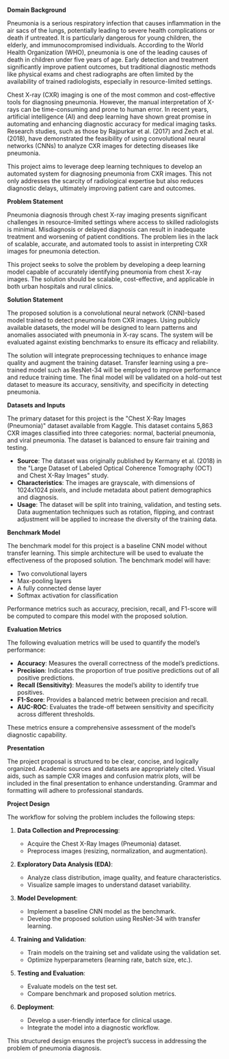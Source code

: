 **Domain Background**

Pneumonia is a serious respiratory infection that causes inflammation in the air sacs of the lungs, potentially leading to severe health complications or death if untreated. It is particularly dangerous for young children, the elderly, and immunocompromised individuals. According to the World Health Organization (WHO), pneumonia is one of the leading causes of death in children under five years of age. Early detection and treatment significantly improve patient outcomes, but traditional diagnostic methods like physical exams and chest radiographs are often limited by the availability of trained radiologists, especially in resource-limited settings.

Chest X-ray (CXR) imaging is one of the most common and cost-effective tools for diagnosing pneumonia. However, the manual interpretation of X-rays can be time-consuming and prone to human error. In recent years, artificial intelligence (AI) and deep learning have shown great promise in automating and enhancing diagnostic accuracy for medical imaging tasks. Research studies, such as those by Rajpurkar et al. (2017) and Zech et al. (2018), have demonstrated the feasibility of using convolutional neural networks (CNNs) to analyze CXR images for detecting diseases like pneumonia.

This project aims to leverage deep learning techniques to develop an automated system for diagnosing pneumonia from CXR images. This not only addresses the scarcity of radiological expertise but also reduces diagnostic delays, ultimately improving patient care and outcomes.

**Problem Statement**

Pneumonia diagnosis through chest X-ray imaging presents significant challenges in resource-limited settings where access to skilled radiologists is minimal. Misdiagnosis or delayed diagnosis can result in inadequate treatment and worsening of patient conditions. The problem lies in the lack of scalable, accurate, and automated tools to assist in interpreting CXR images for pneumonia detection.

This project seeks to solve the problem by developing a deep learning model capable of accurately identifying pneumonia from chest X-ray images. The solution should be scalable, cost-effective, and applicable in both urban hospitals and rural clinics.

**Solution Statement**

The proposed solution is a convolutional neural network (CNN)-based model trained to detect pneumonia from CXR images. Using publicly available datasets, the model will be designed to learn patterns and anomalies associated with pneumonia in X-ray scans. The system will be evaluated against existing benchmarks to ensure its efficacy and reliability.

The solution will integrate preprocessing techniques to enhance image quality and augment the training dataset. Transfer learning using a pre-trained model such as ResNet-34 will be employed to improve performance and reduce training time. The final model will be validated on a hold-out test dataset to measure its accuracy, sensitivity, and specificity in detecting pneumonia.

**Datasets and Inputs**

The primary dataset for this project is the "Chest X-Ray Images (Pneumonia)" dataset available from Kaggle. This dataset contains 5,863 CXR images classified into three categories: normal, bacterial pneumonia, and viral pneumonia. The dataset is balanced to ensure fair training and testing.

- **Source**: The dataset was originally published by Kermany et al. (2018) in the "Large Dataset of Labeled Optical Coherence Tomography (OCT) and Chest X-Ray Images" study.
- **Characteristics**: The images are grayscale, with dimensions of 1024x1024 pixels, and include metadata about patient demographics and diagnosis.
- **Usage**: The dataset will be split into training, validation, and testing sets. Data augmentation techniques such as rotation, flipping, and contrast adjustment will be applied to increase the diversity of the training data.

**Benchmark Model**

The benchmark model for this project is a baseline CNN model without transfer learning. This simple architecture will be used to evaluate the effectiveness of the proposed solution. The benchmark model will have:
- Two convolutional layers
- Max-pooling layers
- A fully connected dense layer
- Softmax activation for classification

Performance metrics such as accuracy, precision, recall, and F1-score will be computed to compare this model with the proposed solution.

**Evaluation Metrics**

The following evaluation metrics will be used to quantify the model’s performance:
- **Accuracy**: Measures the overall correctness of the model’s predictions.
- **Precision**: Indicates the proportion of true positive predictions out of all positive predictions.
- **Recall (Sensitivity)**: Measures the model’s ability to identify true positives.
- **F1-Score**: Provides a balanced metric between precision and recall.
- **AUC-ROC**: Evaluates the trade-off between sensitivity and specificity across different thresholds.

These metrics ensure a comprehensive assessment of the model’s diagnostic capability.

**Presentation**

The project proposal is structured to be clear, concise, and logically organized. Academic sources and datasets are appropriately cited. Visual aids, such as sample CXR images and confusion matrix plots, will be included in the final presentation to enhance understanding. Grammar and formatting will adhere to professional standards.

**Project Design**

The workflow for solving the problem includes the following steps:

1. **Data Collection and Preprocessing**:
   - Acquire the Chest X-Ray Images (Pneumonia) dataset.
   - Preprocess images (resizing, normalization, and augmentation).

2. **Exploratory Data Analysis (EDA)**:
   - Analyze class distribution, image quality, and feature characteristics.
   - Visualize sample images to understand dataset variability.

3. **Model Development**:
   - Implement a baseline CNN model as the benchmark.
   - Develop the proposed solution using ResNet-34 with transfer learning.

4. **Training and Validation**:
   - Train models on the training set and validate using the validation set.
   - Optimize hyperparameters (learning rate, batch size, etc.).

5. **Testing and Evaluation**:
   - Evaluate models on the test set.
   - Compare benchmark and proposed solution metrics.

6. **Deployment**:
   - Develop a user-friendly interface for clinical usage.
   - Integrate the model into a diagnostic workflow.

This structured design ensures the project’s success in addressing the problem of pneumonia diagnosis.

